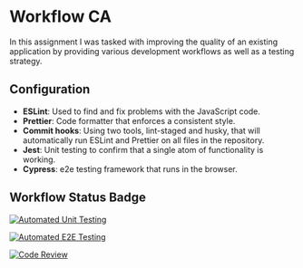 # Workflow CA

In this assignment I was tasked with improving the quality of an existing application by providing various development workflows as well as a testing strategy.

## Configuration

- **ESLint**: Used to find and fix problems with the JavaScript code.
- **Prettier**: Code formatter that enforces a consistent style.
- **Commit hooks**: Using two tools, lint-staged and husky, that will automatically run ESLint and Prettier on all files in the repository.
- **Jest**: Unit testing to confirm that a single atom of functionality is working.
- **Cypress**: e2e testing framework that runs in the browser.

## Workflow Status Badge

[![Automated Unit Testing](https://github.com/cecsun/social-media-client/actions/workflows/unit-test.yml/badge.svg)](https://github.com/cecsun/social-media-client/actions/workflows/unit-test.yml)

[![Automated E2E Testing](https://github.com/cecsun/social-media-client/actions/workflows/e2e-test.yml/badge.svg)](https://github.com/cecsun/social-media-client/actions/workflows/e2e-test.yml)

[![Code Review](https://github.com/cecsun/social-media-client/actions/workflows/gpt.yml/badge.svg)](https://github.com/cecsun/social-media-client/actions/workflows/gpt.yml)
